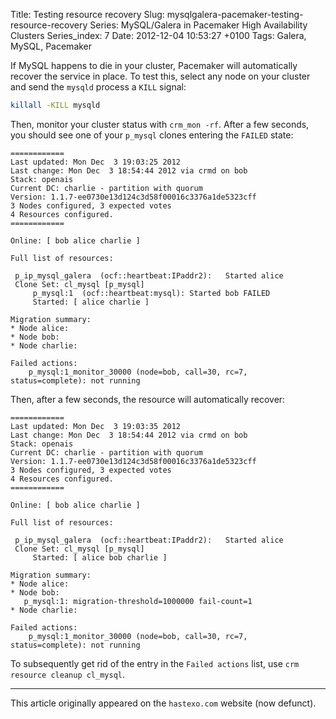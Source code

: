 Title: Testing resource recovery
Slug: mysqlgalera-pacemaker-testing-resource-recovery
Series: MySQL/Galera in Pacemaker High Availability Clusters
Series_index: 7
Date: 2012-12-04 10:53:27 +0100
Tags: Galera, MySQL, Pacemaker


If MySQL happens to die in your cluster, Pacemaker will automatically
recover the service in place. To test this, select any node on your
cluster and send the `mysqld` process a `KILL` signal:

```sh
killall -KILL mysqld
```

Then, monitor your cluster status with `crm_mon -rf`. After a few
seconds, you should see one of your `p_mysql` clones entering the
`FAILED` state:

```
============
Last updated: Mon Dec  3 19:03:25 2012
Last change: Mon Dec  3 18:54:44 2012 via crmd on bob
Stack: openais
Current DC: charlie - partition with quorum
Version: 1.1.7-ee0730e13d124c3d58f00016c3376a1de5323cff
3 Nodes configured, 3 expected votes
4 Resources configured.
============

Online: [ bob alice charlie ]

Full list of resources:

 p_ip_mysql_galera  (ocf::heartbeat:IPaddr2):   Started alice
 Clone Set: cl_mysql [p_mysql]
     p_mysql:1  (ocf::heartbeat:mysql): Started bob FAILED
     Started: [ alice charlie ]

Migration summary:
* Node alice: 
* Node bob: 
* Node charlie: 

Failed actions:
    p_mysql:1_monitor_30000 (node=bob, call=30, rc=7, status=complete): not running
```

Then, after a few seconds, the resource will automatically recover:

```
============
Last updated: Mon Dec  3 19:03:35 2012
Last change: Mon Dec  3 18:54:44 2012 via crmd on bob
Stack: openais
Current DC: charlie - partition with quorum
Version: 1.1.7-ee0730e13d124c3d58f00016c3376a1de5323cff
3 Nodes configured, 3 expected votes
4 Resources configured.
============

Online: [ bob alice charlie ]

Full list of resources:

 p_ip_mysql_galera  (ocf::heartbeat:IPaddr2):   Started alice
 Clone Set: cl_mysql [p_mysql]
     Started: [ alice bob charlie ]

Migration summary:
* Node alice: 
* Node bob: 
   p_mysql:1: migration-threshold=1000000 fail-count=1
* Node charlie: 

Failed actions:
    p_mysql:1_monitor_30000 (node=bob, call=30, rc=7, status=complete): not running
```

To subsequently get rid of the entry in the `Failed actions` list, use
`crm resource cleanup cl_mysql`.
* * *

This article originally appeared on the `hastexo.com` website (now defunct).
